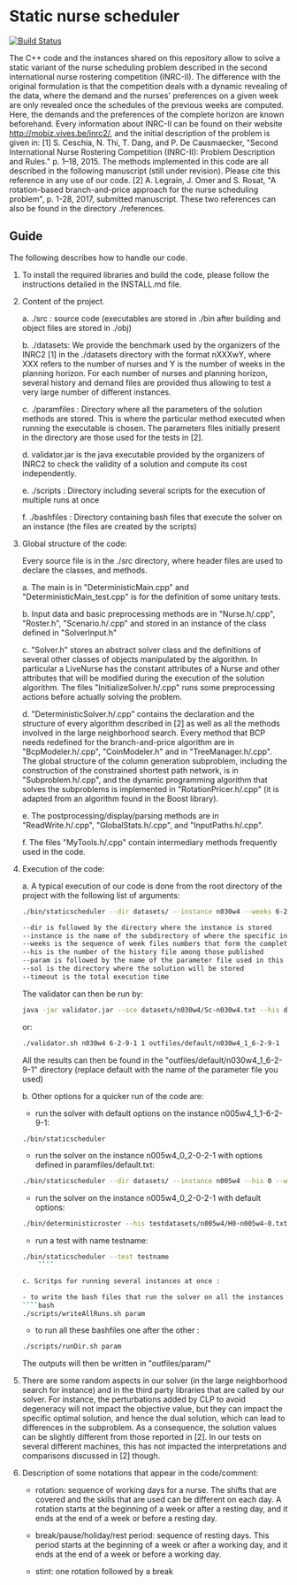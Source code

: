 # Static nurse scheduler

[![Build Status](https://travis-ci.org/legraina/StaticNurseScheduler.svg?branch=master)](https://travis-ci.org/legraina/StaticNurseScheduler)

The C++ code and the instances shared on this repository allow to solve a static variant of the nurse scheduling  problem described in the second international nurse rostering competition (INRC-II). The difference with the original formulation is that the competition deals with a dynamic revealing of the data, where the demand and the nurses' preferences on a given week are only revealed once the schedules of the previous weeks are computed. Here, the demands and the preferences of the complete horizon are known beforehand.
Every information about INRC-II can be found on their website http://mobiz.vives.be/inrc2/, and the initial description of the problem is given in:
[1] S. Ceschia, N. Thi, T. Dang, and P. De Causmaecker, "Second International Nurse Rostering Competition (INRC-II): Problem Description and Rules." p. 1–18, 2015.
The methods implemented in this code are all described in the following manuscript (still under revision). Please cite this reference in any use of our code.
[2] A. Legrain, J. Omer and S. Rosat, "A rotation-based branch-and-price approach for the nurse scheduling problem", p. 1-28, 2017, submitted manuscript.
These two references can also be found in the directory ./references.

Guide
------------------

The following describes how to handle our code.

1) To install the required libraries and build the code, please follow the instructions detailed in the INSTALL.md file.

2) Content of the project.

	a. ./src : source code (executables are stored in ./bin after building and object files are stored in ./obj)

	b. ./datasets: We provide the benchmark used by the organizers of the INRC2 [1] in the ./datasets directory with the format nXXXwY, where XXX refers to the number of nurses and Y is the number of weeks in the planning horizon. For each number of nurses and planning horizon, several history and demand files are provided thus allowing to test a very large number of different instances.

	c. ./paramfiles : Directory where all the parameters of the solution methods are stored. This is where the particular method executed when running the executable is chosen. The parameters files initially present in the directory are those used for the tests in [2].

	d. validator.jar is the java executable provided by the organizers of INRC2 to check the validity of a solution and compute its cost independently.

	e. ./scripts : Directory including several scripts for the execution of multiple runs at once

	f. ./bashfiles : Directory containing bash files that execute the solver on an instance (the files are created by the scripts)

3) Global structure of the code:

	Every source file is in the ./src directory, where header files are used to declare the classes, and methods.

	a. The main is in "DeterministicMain.cpp" and "DeterministicMain_test.cpp" is for the definition of some unitary tests.

	b. Input data and basic preprocessing methods are in "Nurse.h/.cpp", "Roster.h", "Scenario.h/.cpp" and stored in an instance of the class defined in "SolverInput.h"

	c. "Solver.h" stores an abstract solver class and the definitions of several other classes of objects manipulated by the algorithm. In particular a LiveNurse has the constant attributes of a Nurse and other attributes that will be modified during the execution of the solution algorithm. The files "InitializeSolver.h/.cpp" runs some preprocessing actions before actually solving the problem.

	d. "DeterministicSolver.h/.cpp" contains the declaration and the structure of every algorithm described in [2] as well as all the methods involved in the large neighborhood search. Every method that BCP needs redefined for the branch-and-price algorithm are in "BcpModeler.h/.cpp", "CoinModeler.h" and in "TreeManager.h/.cpp". The global structure of the column generation subproblem, including the construction of the constrained shortest path network, is in "Subproblem.h/.cpp", and the dynamic programming algorithm that solves the subproblems is implemented in "RotationPricer.h/.cpp" (it is adapted from an algorithm found in the Boost library).

	e. The postprocessing/display/parsing methods are in "ReadWrite.h/.cpp", "GlobalStats.h/.cpp", and "InputPaths.h/.cpp".

	f. The files "MyTools.h/.cpp" contain intermediary methods frequently used in the code.

4) Execution of the code:

	a. A typical execution of our code is done from the root directory of the project with the following list of arguments:
	
	````bash
	./bin/staticscheduler --dir datasets/ --instance n030w4 --weeks 6-2-9-1 --his 1 --param paramfiles/default.txt --sol outfiles/default/n030w4_1_6-2-9-1 --timeout 780
	
	--dir is followed by the directory where the instance is stored
	--instance is the name of the subdirectory of where the specific instance is stored
	--weeks is the sequence of week files numbers that form the complete horizon
	--his is the number of the history file among those published
	--param is followed by the name of the parameter file used in this run
	--sol is the directory where the solution will be stored
	--timeout is the total execution time
	````
	
	The validator can then be run by:
	````bash
	java -jar validator.jar --sce datasets/n030w4/Sc-n030w4.txt --his datasets/n030w4/H0-n030w4-1.txt --weeks datasets/n030w4/WD-n030w4-6.txt datasets/n030w4/WD-n030w4-2.txt datasets/n030w4/WD-n030w4-9.txt datasets/n030w4/WD-n030w4-1.txt --sols outfiles/default/n030w4_1_6-2-9-1/sol-week0.txt outfiles/default/n030w4_1_6-2-9-1/sol-week1.txt outfiles/default/n030w4_1_6-2-9-1/sol-week2.txt outfiles/default/n030w4_1_6-2-9-1/sol-week3.txt > outfiles/default/n030w4_1_6-2-9-1/validator.txt
	````
	
	or:
	````bash
	./validator.sh n030w4 6-2-9-1 1 outfiles/default/n030w4_1_6-2-9-1
	````
	
	All the results can then be found in the "outfiles/default/n030w4_1_6-2-9-1" directory (replace default with the name of the parameter file you used)

	b. Other options for a quicker run of the code are:
	
	- run the solver with default options on the instance n005w4_1_1-6-2-9-1:
	````bash
	./bin/staticscheduler
	````

	- run the solver on the instance n005w4_0_2-0-2-1 with options defined in paramfiles/default.txt:
	````bash
	./bin/staticscheduler --dir datasets/ --instance n005w4 --his 0 --weeks 2-0-2-1 --param paramfiles/default.txt
	````

	- run the solver on the instance n005w4_0_2-0-2-1 with default options:
	````bash
	./bin/deterministicroster --his testdatasets/n005w4/H0-n005w4-0.txt --sce testdatasets/n005w4/Sc-n005w4.txt --week testdatasets/n005w4/WD-n005w4-2.txt  --week testdatasets/n005w4/WD-n005w4-0.txt --week testdatasets/n005w4/WD-n005w4-2.txt --week testdatasets/n005w4/WD-n005w4-1.txt
	````

	- run a test with name testname:
	````bash
	./bin/staticscheduler --test testname
		````

	c. Scritps for running several instances at once :
	
	- to write the bash files that run the solver on all the instances with a specific set of parameters defined in the file "paramfiles/param.txt" :
	````bash
	./scripts/writeAllRuns.sh param
	````

	- to run all these bashfiles one after the other :
	````bash
	./scripts/runDir.sh param
	````
	The outputs will then be written in "outfiles/param/"


5) There are some random aspects in our solver (in the large neighborhood search for instance) and in the third party libraries that are called by our solver. For instance, the perturbations added by CLP to avoid degeneracy will not impact the objective value, but they can impact the specific optimal solution, and hence the dual solution, which can lead to differences in the subproblem. As a consequence, the solution values can be slightly different from those reported in [2]. In our tests on several different machines, this has not impacted the interpretations and comparisons discussed in [2] though.

6) Description of some notations that appear in the code/comment:

	- rotation: sequence of working days for a nurse. The shifts that are covered and the skills that are used can be different on each day. A rotation starts at the beginning of a week or after a resting day, and it ends at the end of a week or before a resting day.
	
	- break/pause/holiday/rest period: sequence of resting days. This period starts at the beginning of a week or after a working day, and it ends at the end of a week or before a working day.
	
	- stint: one rotation followed by a break
